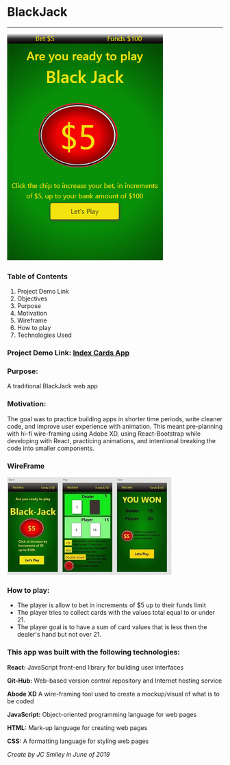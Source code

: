 # BlackJack

<hr>

![gif of app](src/assets/blackjack3.gif)

### Table of Contents

1. Project Demo Link
4. Objectives
2. Purpose
3. Motivation
4. Wireframe
5. How to play
6. Technologies Used

### Project Demo Link: [Index Cards App](https://jcsmileyjr.github.io/BlackJack/)

### Purpose:

A traditional BlackJack web app

### Motivation:

The goal was to practice building apps in shorter time periods, write cleaner code, and improve user experience with animation. This meant pre-planning with hi-fi wire-framing using Adobe XD, using React-Bootstrap while developing with React, practicing animations, and intentional breaking the code into smaller components.

### WireFrame

![Screen-shot of Wireframe in use](src/assets/blackjack3.jpg)

### How to play:

- The player is allow to bet in increments of \$5 up to their funds limit
- The player tries to collect cards with the values total equal to or under 21.
- The player goal is to have a sum of card values that is less then the dealer's hand but not over 21.

### This app was built with the following technologies:

**React:** JavaScript front-end library for building user interfaces

**Git-Hub:** Web-based version control repository and Internet hosting service

**Abode XD** A wire-framing tool used to create a mockup/visual of what is to be coded

**JavaScript:** Object-oriented programming language for web pages

**HTML:** Mark-up language for creating web pages

**CSS:** A formatting language for styling web pages

_Create by JC Smiley in June of 2019_
